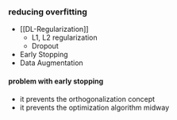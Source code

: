 ### reducing overfitting
- [[DL-Regularization]]
	- L1, L2 regularization
	- Dropout
- Early Stopping
- Data Augmentation

#### problem with early stopping
- it prevents the orthogonalization concept 
- it prevents the optimization algorithm midway